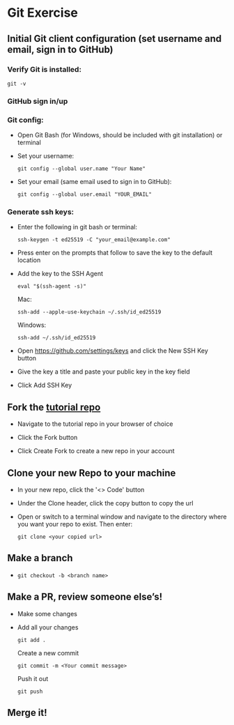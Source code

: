 # Git Exercise

## Initial Git client configuration (set username and email, sign in to GitHub)

### Verify Git is installed:

`git -v`

### GitHub sign in/up

### Git config:

- Open Git Bash (for Windows, should be included with git installation) or terminal

- Set your username:

  `git config --global user.name "Your Name"`

- Set your email (same email used to sign in to GitHub):

  `git config --global user.email "YOUR_EMAIL"`

### Generate ssh keys:

- Enter the following in git bash or terminal:

  `ssh-keygen -t ed25519 -C "your_email@example.com"`

- Press enter on the prompts that follow to save the key to the default location

- Add the key to the SSH Agent

  `eval "$(ssh-agent -s)"`

  Mac:

  `ssh-add --apple-use-keychain ~/.ssh/id_ed25519`

  Windows:

  `ssh-add ~/.ssh/id_ed25519`

- Open https://github.com/settings/keys and click the New SSH Key button

- Give the key a title and paste your public key in the key field

- Click Add SSH Key

## Fork the [tutorial repo](https://github.com/nasa-gcn/americana-stack-tutorial)

- Navigate to the tutorial repo in your browser of choice

- Click the Fork button

- Click Create Fork to create a new repo in your account

## Clone your new Repo to your machine

- In your new repo, click the '<> Code' button

- Under the Clone header, click the copy button to copy the url

- Open or switch to a terminal window and navigate to the directory where you want your repo to exist. Then enter:

  `git clone <your copied url>`

## Make a branch

- `git checkout -b <branch name>`

## Make a PR, review someone else’s!

- Make some changes

- Add all your changes

  `git add .`

  Create a new commit

  `git commit -m <Your commit message>`

  Push it out

  `git push`

## Merge it!
